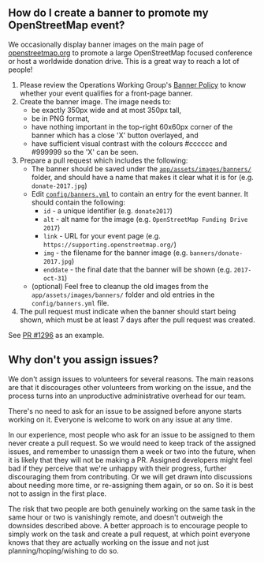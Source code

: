 ## How do I create a banner to promote my OpenStreetMap event?

We occasionally display banner images on the main page of [openstreetmap.org](https://www.openstreetmap.org/) to
promote a large OpenStreetMap focused conference or host a worldwide donation
drive.  This is a great way to reach a lot of people!

1. Please review the Operations Working Group's [Banner Policy](https://operations.osmfoundation.org/policies/banner/) to know whether your event qualifies for a front-page banner.
2. Create the banner image.  The image needs to:
   * be exactly 350px wide and at most 350px tall,
   * be in PNG format,
   * have nothing important in the top-right 60x60px corner of the banner which has a close 'X' button overlayed, and
   * have sufficient visual contrast with the colours #cccccc and #999999 so the 'X' can be seen.
3. Prepare a pull request which includes the following:
   * The banner should be saved under the [`app/assets/images/banners/`](https://github.com/openstreetmap/openstreetmap-website/tree/master/app/assets/images/banners) folder, and should have a name that makes it clear what it is for (e.g. `donate-2017.jpg`)
   * Edit [`config/banners.yml`](https://github.com/openstreetmap/openstreetmap-website/blob/master/config/banners.yml) to contain an entry for the event banner.  It should contain the following:
     * `id` - a unique identifier (e.g. `donate2017`)
     * `alt` - alt name for the image (e.g. `OpenStreetMap Funding Drive 2017`)
     * `link` - URL for your event page (e.g. `https://supporting.openstreetmap.org/`)
     * `img` - the filename for the banner image (e.g. `banners/donate-2017.jpg`)
     * `enddate` - the final date that the banner will be shown (e.g. `2017-oct-31`)
   * (optional) Feel free to cleanup the old images from the `app/assets/images/banners/` folder and old entries in the `config/banners.yml` file.
4. The pull request must indicate when the banner should start being shown, which must be at least 7 days after the pull request was created.

See [PR #1296](https://github.com/openstreetmap/openstreetmap-website/pull/1296)
as an example.

## Why don't you assign issues?

We don't assign issues to volunteers for several reasons. The main reasons are that it discourages other volunteers from working on the issue, and the process turns into an unproductive administrative overhead for our team.

There's no need to ask for an issue to be assigned before anyone starts working on it. Everyone is welcome to work on any issue at any time.

In our experience, most people who ask for an issue to be assigned to them never create a pull request. So we would need to keep track of the assigned issues, and remember to unassign them a week or two into the future, when it is likely that they will not be making a PR. Assigned developers might feel bad if they perceive that we're unhappy with their progress, further discouraging them from contributing. Or we will get drawn into discussions about needing more time, or re-assigning them again, or so on. So it is best not to assign in the first place.

The risk that two people are both genuinely working on the same task in the same hour or two is vanishingly remote, and doesn't outweigh the downsides described above. A better approach is to encourage people to simply work on the task and create a pull request, at which point everyone knows that they are actually working on the issue and not just planning/hoping/wishing to do so.
